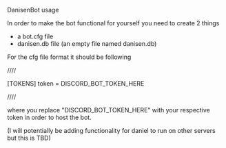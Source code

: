 DanisenBot usage

In order to make the bot functional for yourself you need to create 2 things
- a bot.cfg file
- danisen.db file (an empty file named danisen.db)

For the cfg file format it should be following

////

[TOKENS]
token = DISCORD_BOT_TOKEN_HERE

////

where you replace "DISCORD_BOT_TOKEN_HERE" with your respective token in order to host the bot.

(I will potentially be adding functionality for daniel to run on other servers but this is TBD)